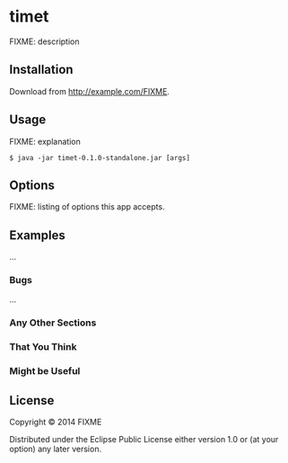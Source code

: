 # timet

FIXME: description

## Installation

Download from http://example.com/FIXME.

## Usage

FIXME: explanation

    $ java -jar timet-0.1.0-standalone.jar [args]

## Options

FIXME: listing of options this app accepts.

## Examples

...

### Bugs

...

### Any Other Sections
### That You Think
### Might be Useful

## License

Copyright © 2014 FIXME

Distributed under the Eclipse Public License either version 1.0 or (at
your option) any later version.
